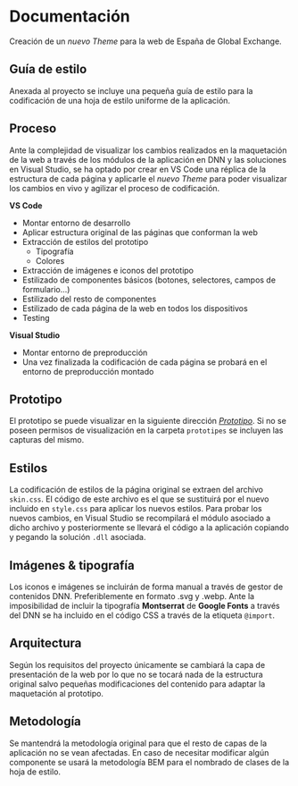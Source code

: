 # Documentación

Creación de un *nuevo Theme* para la web de España de Global Exchange.

## Guía de estilo

Anexada al proyecto se incluye una pequeña guía de estilo para la codificación de una hoja de estilo uniforme de la aplicación.

## Proceso

Ante la complejidad de visualizar los cambios realizados en la maquetación de la web a través de los módulos de la aplicación en DNN y las soluciones en Visual Studio, se ha optado por crear en VS Code una réplica de la estructura de cada página y aplicarle el *nuevo Theme* para poder visualizar los cambios en vivo y agilizar el proceso de codificación.

**VS Code**
- Montar entorno de desarrollo
- Aplicar estructura original de las páginas que conforman la web
- Extracción de estilos del prototipo
    - Tipografía
    - Colores
- Extracción de imágenes e iconos del prototipo
- Estilizado de componentes básicos (botones, selectores, campos de formulario...)
- Estilizado del resto de componentes
- Estilizado de cada página de la web en todos los dispositivos
- Testing

**Visual Studio**
- Montar entorno de preproducción
- Una vez finalizada la codificación de cada página se probará en el entorno de preproducción montado

## Prototipo

El prototipo se puede visualizar en la siguiente dirección *[Prototipo](https://app.zeplin.io/project/62d5081e64a4a113cbcd1151)*.
Si no se poseen permisos de visualización en la carpeta `prototipes` se incluyen las capturas del mismo.

## Estilos

La codificación de estilos de la página original se extraen del archivo `skin.css`.
El código de este archivo es el que se sustituirá por el nuevo incluido en `style.css` para aplicar los nuevos estilos.
Para probar los nuevos cambios, en Visual Studio se recompilará el módulo asociado a dicho archivo y posteriormente se llevará el código a la aplicación copiando y pegando la solución `.dll` asociada.

## Imágenes & tipografía

Los iconos e imágenes se incluirán de forma manual a través de gestor de contenidos DNN. Preferiblemente en formato .svg y .webp.
Ante la imposibilidad de incluir la tipografía **Montserrat** de **Google Fonts** a través del DNN se ha incluido en el código CSS a través de la etiqueta `@import`.

## Arquitectura

Según los requisitos del proyecto únicamente se cambiará la capa de presentación de la web por lo que no se tocará nada de la estructura original salvo pequeñas modificaciones del contenido para adaptar la maquetación al prototipo.

## Metodología

Se mantendrá la metodología original para que el resto de capas de la aplicación no se vean afectadas.
En caso de necesitar modificar algún componente se usará la metodología BEM para el nombrado de clases de la hoja de estilo.

